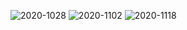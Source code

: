 ![2020-1028](https://pic.leetcode-cn.com/1603883709-MHVNHa-image.png)
![2020-1102](https://pic.leetcode-cn.com/1604316103-iSoBkQ-image.png)
![2020-1118](https://pic.leetcode-cn.com/1605694229-aBejAq-image.png)
